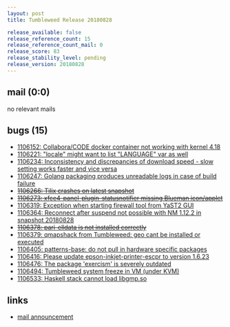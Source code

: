 ```yaml
---
layout: post
title: Tumbleweed Release 20180828

release_available: false
release_reference_count: 15
release_reference_count_mail: 0
release_score: 83
release_stability_level: pending
release_version: 20180828
---
```


## mail (0:0)

no relevant mails

## bugs (15)

<!--more-->

- [1106152: Collabora/CODE docker container not working with kernel 4.18](https://bugzilla.opensuse.org/show_bug.cgi?id=1106152)
- [1106221: "locale" might want to list "LANGUAGE" var as well](https://bugzilla.opensuse.org/show_bug.cgi?id=1106221)
- [1106234: Inconsistency and discrepancies of download speed - slow setting works faster and vice versa](https://bugzilla.opensuse.org/show_bug.cgi?id=1106234)
- [1106247: Golang packaging produces unreadable logs in case of build failure](https://bugzilla.opensuse.org/show_bug.cgi?id=1106247)
- ~~[1106266: Tilix crashes on latest snapshot](https://bugzilla.opensuse.org/show_bug.cgi?id=1106266)~~
- ~~[1106273: xfce4-panel-plugin-statusnotifier missing Blueman icon/applet](https://bugzilla.opensuse.org/show_bug.cgi?id=1106273)~~
- [1106319: Exception when starting firewall tool from YaST2 GUI](https://bugzilla.opensuse.org/show_bug.cgi?id=1106319)
- [1106364: Reconnect after suspend not possible with NM 1.12.2 in snapshot 20180828](https://bugzilla.opensuse.org/show_bug.cgi?id=1106364)
- ~~[1106378: pari-elldata is not installed correctly](https://bugzilla.opensuse.org/show_bug.cgi?id=1106378)~~
- [1106379: qmapshack from Tumbleweed: geo cant be installed or executed](https://bugzilla.opensuse.org/show_bug.cgi?id=1106379)
- [1106405: patterns-base: do not pull in hardware specific packages](https://bugzilla.opensuse.org/show_bug.cgi?id=1106405)
- [1106416: Please update epson-inkjet-printer-escpr to version 1.6.23](https://bugzilla.opensuse.org/show_bug.cgi?id=1106416)
- [1106476: The package 'exercism' is severely outdated](https://bugzilla.opensuse.org/show_bug.cgi?id=1106476)
- [1106494: Tumbleweed system freeze in VM (under KVM)](https://bugzilla.opensuse.org/show_bug.cgi?id=1106494)
- [1106533: Haskell stack cannot load libgmp.so](https://bugzilla.opensuse.org/show_bug.cgi?id=1106533)



## links

- [mail announcement](https://lists.opensuse.org/opensuse-factory/2018-08/msg00330.html)
